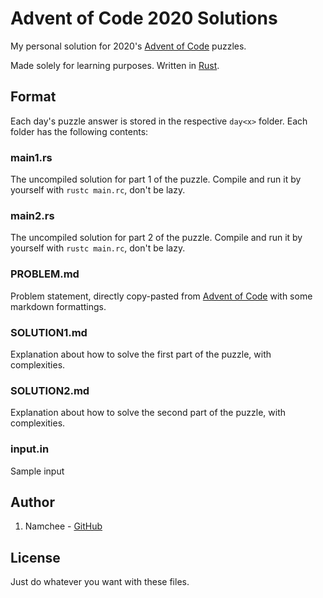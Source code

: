 # Advent of Code 2020 Solutions

My personal solution for 2020's [Advent of Code](https://adventofcode.com/) puzzles.

Made solely for learning purposes. Written in [Rust](https://www.rust-lang.org/).

## Format

Each day's puzzle answer is stored in the respective `day<x>` folder.
Each folder has the following contents:

### main1.rs

The uncompiled solution for part 1 of the puzzle. Compile and run it by yourself with `rustc main.rc`, don't be lazy.

### main2.rs

The uncompiled solution for part 2 of the puzzle. Compile and run it by yourself with `rustc main.rc`, don't be lazy.

### PROBLEM.md

Problem statement, directly copy-pasted from [Advent of Code](https://adventofcode.com/) with some markdown formattings.

### SOLUTION1.md

Explanation about how to solve the first part of the puzzle, with complexities.

### SOLUTION2.md

Explanation about how to solve the second part of the puzzle, with complexities.


### input.in

Sample input

## Author

1. Namchee - [GitHub](https://github.com/Namchee)

## License

Just do whatever you want with these files.
